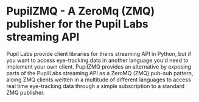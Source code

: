 # PupilZMQ - A ZeroMq (ZMQ) publisher for the Pupil Labs streaming API

Pupil Labs provide client libraries for theirs streaming API in Python, but if you want to access eye-tracking data in another language you'd need to implement your own client. PupilZMQ provides an alternative by exposing parts of the PupilLabs streaming API as a ZeroMQ (ZMQ) pub-sub pattern, aloing ZMQ clients weitten in a multitude of different languages to access real time eye-tracking data through a simple subscription to a standard ZMQ publisher. 

